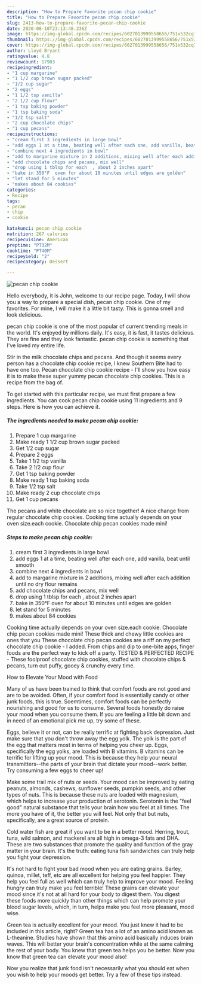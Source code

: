 ```yaml
---
description: "How to Prepare Favorite pecan chip cookie"
title: "How to Prepare Favorite pecan chip cookie"
slug: 2413-how-to-prepare-favorite-pecan-chip-cookie
date: 2020-08-10T23:13:48.236Z
image: https://img-global.cpcdn.com/recipes/6027013999558656/751x532cq70/pecan-chip-cookie-recipe-main-photo.jpg
thumbnail: https://img-global.cpcdn.com/recipes/6027013999558656/751x532cq70/pecan-chip-cookie-recipe-main-photo.jpg
cover: https://img-global.cpcdn.com/recipes/6027013999558656/751x532cq70/pecan-chip-cookie-recipe-main-photo.jpg
author: Lloyd Bryant
ratingvalue: 4.8
reviewcount: 17903
recipeingredient:
- "1 cup margarine"
- "1 1/2 cup brown sugar packed"
- "1/2 cup sugar"
- "2 eggs"
- "1 1/2 tsp vanilla"
- "2 1/2 cup flour"
- "1 tsp baking powder"
- "1 tsp baking soda"
- "1/2 tsp salt"
- "2 cup chocolate chips"
- "1 cup pecans"
recipeinstructions:
- "cream first 3 ingredients in large bowl"
- "add eggs 1 at a time, beating well after each one, add vanilla, beat until smooth"
- "combine next 4 ingredients in bowl"
- "add to margarine mixture in 2 additions, mixing well after each addition until no dry flour remains"
- "add chocolate chips and pecans, mix well"
- "drop using 1 tblsp for each  , about 2 inches apart"
- "bake in 350°F  oven for about 10 minutes until edges are golden"
- "let stand for 5 minutes"
- "makes about 84 cookies"
categories:
- Recipe
tags:
- pecan
- chip
- cookie

katakunci: pecan chip cookie 
nutrition: 267 calories
recipecuisine: American
preptime: "PT32M"
cooktime: "PT40M"
recipeyield: "2"
recipecategory: Dessert

---
```



![pecan chip cookie](https://img-global.cpcdn.com/recipes/6027013999558656/751x532cq70/pecan-chip-cookie-recipe-main-photo.jpg)

Hello everybody, it is John, welcome to our recipe page. Today, I will show you a way to prepare a special dish, pecan chip cookie. One of my favorites. For mine, I will make it a little bit tasty. This is gonna smell and look delicious.

pecan chip cookie is one of the most popular of current trending meals in the world. It's enjoyed by millions daily. It's easy, it is fast, it tastes delicious. They are fine and they look fantastic. pecan chip cookie is something that I've loved my entire life.

Stir in the milk chocolate chips and pecans. And though it seems every person has a chocolate chip cookie recipe, I knew Southern Bite had to have one too. Pecan chocolate chip cookie recipe - I&#39;ll show you how easy it is to make these super yummy pecan chocolate chip cookies. This is a recipe from the bag of.


To get started with this particular recipe, we must first prepare a few ingredients. You can cook pecan chip cookie using 11 ingredients and 9 steps. Here is how you can achieve it.

<!--inarticleads1-->

##### The ingredients needed to make pecan chip cookie:

1. Prepare 1 cup margarine
1. Make ready 1 1/2 cup brown sugar packed
1. Get 1/2 cup sugar
1. Prepare 2 eggs
1. Take 1 1/2 tsp vanilla
1. Take 2 1/2 cup flour
1. Get 1 tsp baking powder
1. Make ready 1 tsp baking soda
1. Take 1/2 tsp salt
1. Make ready 2 cup chocolate chips
1. Get 1 cup pecans


The pecans and white chocolate are so nice together! A nice change from regular chocolate chip cookies. Cooking time actually depends on your oven size.each cookie. Chocolate chip pecan cookies made mini! 

<!--inarticleads2-->

##### Steps to make pecan chip cookie:

1. cream first 3 ingredients in large bowl
1. add eggs 1 at a time, beating well after each one, add vanilla, beat until smooth
1. combine next 4 ingredients in bowl
1. add to margarine mixture in 2 additions, mixing well after each addition until no dry flour remains
1. add chocolate chips and pecans, mix well
1. drop using 1 tblsp for each  , about 2 inches apart
1. bake in 350°F  oven for about 10 minutes until edges are golden
1. let stand for 5 minutes
1. makes about 84 cookies


Cooking time actually depends on your oven size.each cookie. Chocolate chip pecan cookies made mini! These thick and chewy little cookies are ones that you These chocolate chip pecan cookies are a riff on my perfect chocolate chip cookie - I added. From chips and dip to one-bite apps, finger foods are the perfect way to kick off a party. TESTED &amp; PERFECTED RECIPE - These foolproof chocolate chip cookies, stuffed with chocolate chips &amp; pecans, turn out puffy, gooey &amp; crunchy every time. 

How to Elevate Your Mood with Food


Many of us have been trained to think that comfort foods are not good and are to be avoided. Often, if your comfort food is essentially candy or other junk foods, this is true. Soemtimes, comfort foods can be perfectly nourishing and good for us to consume. Several foods honestly do raise your mood when you consume them. If you are feeling a little bit down and in need of an emotional pick me up, try some of these.

Eggs, believe it or not, can be really terrific at fighting back depression. Just make sure that you don't throw away the egg yolk. The yolk is the part of the egg that matters most in terms of helping you cheer up. Eggs, specifically the egg yolks, are loaded with B vitamins. B vitamins can be terrific for lifting up your mood. This is because they help your neural transmitters--the parts of your brain that dictate your mood--work better. Try consuming a few eggs to cheer up!

Make some trail mix of nuts or seeds. Your mood can be improved by eating peanuts, almonds, cashews, sunflower seeds, pumpkin seeds, and other types of nuts. This is because these nuts are loaded with magnesium, which helps to increase your production of serotonin. Serotonin is the "feel good" natural substance that tells your brain how you feel at all times. The more you have of it, the better you will feel. Not only that but nuts, specifically, are a great source of protein.

Cold water fish are great if you want to be in a better mood. Herring, trout, tuna, wild salmon, and mackerel are all high in omega-3 fats and DHA. These are two substances that promote the quality and function of the gray matter in your brain. It's the truth: eating tuna fish sandwiches can truly help you fight your depression. 

It's not hard to fight your bad mood when you are eating grains. Barley, quinoa, millet, teff, etc are all excellent for helping you feel happier. They help you feel full as well which can truly help to improve your mood. Feeling hungry can truly make you feel terrible! These grains can elevate your mood since it's not at all hard for your body to digest them. You digest these foods more quickly than other things which can help promote your blood sugar levels, which, in turn, helps make you feel more pleasant, mood wise.

Green tea is actually excellent for your mood. You just knew it had to be included in this article, right? Green tea has a lot of an amino acid known as L-theanine. Studies have shown that this amino acid basically induces brain waves. This will better your brain's concentration while at the same calming the rest of your body. You knew that green tea helps you be better. Now you know that green tea can elevate your mood also!

Now you realize that junk food isn't necessarily what you should eat when you wish to help your moods get better. Try  a few  of  these  tips  instead.

